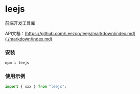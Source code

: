 # leejs

前端开发工具库

API文档：[https://github.com/Leezon/leejs/markdown/index.md](./markdown/index.md)

### 安装

```bash
npm i leejs
```

### 使用示例

```javascript
import { xxx } from "leejs";
```
